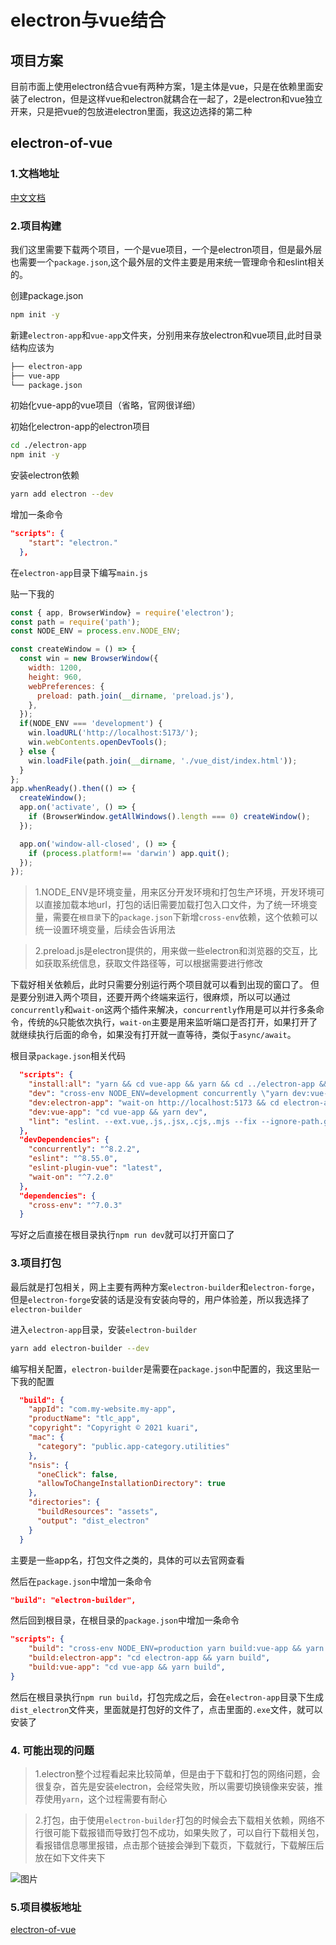 # electron与vue结合

## 项目方案

目前市面上使用electron结合vue有两种方案，1是主体是vue，只是在依赖里面安装了electron，但是这样vue和electron就耦合在一起了，2是electron和vue独立开来，只是把vue的包放进electron里面，我这边选择的第二种

## electron-of-vue

### 1.文档地址

[中文文档](https://www.electronjs.org/zh/docs/latest/)

### 2.项目构建

我们这里需要下载两个项目，一个是vue项目，一个是electron项目，但是最外层也需要一个`package.json`,这个最外层的文件主要是用来统一管理命令和eslint相关的。

创建package.json

```bash
npm init -y
```

新建`electron-app`和`vue-app`文件夹，分别用来存放electron和vue项目,此时目录结构应该为

```bash
├── electron-app
├── vue-app
└── package.json
```

初始化vue-app的vue项目（省略，官网很详细）

初始化electron-app的electron项目

```bash
cd ./electron-app
npm init -y
```

安装electron依赖

```bash
yarn add electron --dev
```

增加一条命令

```json
"scripts": {
    "start": "electron."
  },
```

在`electron-app`目录下编写`main.js`

贴一下我的

```js
const { app, BrowserWindow} = require('electron');
const path = require('path');
const NODE_ENV = process.env.NODE_ENV;

const createWindow = () => {
  const win = new BrowserWindow({
    width: 1200,
    height: 960,
    webPreferences: {
      preload: path.join(__dirname, 'preload.js'),
    },
  });
  if(NODE_ENV === 'development') {
    win.loadURL('http://localhost:5173/');
    win.webContents.openDevTools();
  } else {
    win.loadFile(path.join(__dirname, './vue_dist/index.html'));
  }
};
app.whenReady().then(() => {
  createWindow();
  app.on('activate', () => {
    if (BrowserWindow.getAllWindows().length === 0) createWindow();
  });

  app.on('window-all-closed', () => {
    if (process.platform!== 'darwin') app.quit();
  });  
});
```

> 1.NODE_ENV是环境变量，用来区分开发环境和打包生产环境，开发环境可以直接加载本地url，打包的话旧需要加载打包入口文件，为了统一环境变量，需要在`根目录`下的`package.json`下新增`cross-env`依赖，这个依赖可以统一设置环境变量，后续会告诉用法

> 2.preload.js是electron提供的，用来做一些electron和浏览器的交互，比如获取系统信息，获取文件路径等，可以根据需要进行修改

下载好相关依赖后，此时只需要分别运行两个项目就可以看到出现的窗口了。
但是要分别进入两个项目，还要开两个终端来运行，很麻烦，所以可以通过`concurrently`和`wait-on`这两个插件来解决，`concurrently`作用是可以并行多条命令，传统的`&`只能依次执行，`wait-on`主要是用来监听端口是否打开，如果打开了就继续执行后面的命令，如果没有打开就一直等待，类似于`async/await`。

根目录`package.json`相关代码

```json
  "scripts": {
    "install:all": "yarn && cd vue-app && yarn && cd ../electron-app && yarn",
    "dev": "cross-env NODE_ENV=development concurrently \"yarn dev:vue-app\" \"yarn dev:electron-app\"",
    "dev:electron-app": "wait-on http://localhost:5173 && cd electron-app && yarn start",
    "dev:vue-app": "cd vue-app && yarn dev",
    "lint": "eslint. --ext.vue,.js,.jsx,.cjs,.mjs --fix --ignore-path.gitignore"
  },
  "devDependencies": {
    "concurrently": "^8.2.2",
    "eslint": "^8.55.0",
    "eslint-plugin-vue": "latest",
    "wait-on": "^7.2.0"
  },
  "dependencies": {
    "cross-env": "^7.0.3"
  }
```

写好之后直接在根目录执行`npm run dev`就可以打开窗口了

### 3.项目打包

最后就是打包相关，网上主要有两种方案`electron-builder`和`electron-forge`，但是`electron-forge`安装的话是没有安装向导的，用户体验差，所以我选择了`electron-builder`

进入`electron-app`目录，安装`electron-builder`

```bash
yarn add electron-builder --dev
```

编写相关配置，`electron-builder`是需要在`package.json`中配置的，我这里贴一下我的配置

```json
  "build": {
    "appId": "com.my-website.my-app",
    "productName": "tlc_app",
    "copyright": "Copyright © 2021 kuari",
    "mac": {
      "category": "public.app-category.utilities"
    },
    "nsis": {
      "oneClick": false,
      "allowToChangeInstallationDirectory": true
    },
    "directories": {
      "buildResources": "assets",
      "output": "dist_electron"
    }
  }
```

主要是一些app名，打包文件之类的，具体的可以去官网查看

然后在`package.json`中增加一条命令

```json
"build": "electron-builder",
```

然后回到根目录，在根目录的`package.json`中增加一条命令

```json
"scripts": {
    "build": "cross-env NODE_ENV=production yarn build:vue-app && yarn build:electron-app",
    "build:electron-app": "cd electron-app && yarn build",
    "build:vue-app": "cd vue-app && yarn build",
}
```

然后在根目录执行`npm run build`，打包完成之后，会在`electron-app`目录下生成`dist_electron`文件夹，里面就是打包好的文件了，点击里面的`.exe`文件，就可以安装了

### 4. 可能出现的问题

> 1.electron整个过程看起来比较简单，但是由于下载和打包的网络问题，会很复杂，首先是安装electron，会经常失败，所以需要切换镜像来安装，推荐使用`yarn`，这个过程需要有耐心

> 2.打包，由于使用`electron-builder`打包的时候会去下载相关依赖，网络不行很可能下载报错而导致打包不成功，如果失败了，可以自行下载相关包，看报错信息哪里报错，点击那个链接会弹到下载页，下载就行，下载解压后放在如下文件夹下

![图片](/vue-blog/images/image1.png)

### 5.项目模板地址

[electron-of-vue](https://github.com/tlc123321/electron-of-vue)

